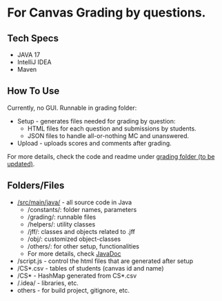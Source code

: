 # For Canvas Grading by questions. 
## Tech Specs
- JAVA 17
- IntelliJ IDEA
- Maven

## How To Use
Currently, no GUI. Runnable in grading folder: 
- Setup - generates files needed for grading by question: 
  - HTML files for each question and submissions by students. 
  - JSON files to handle all-or-nothing MC and unanswered.  
- Upload - uploads scores and comments after grading.

For more details, check the code and readme under [grading folder (to be updated)](https://github.com/yanchen-01/CanvasGrading/tree/master/src/main/java/grading).

## Folders/Files
- [/src/main/java/](https://github.com/yanchen-01/CanvasGrading/tree/master/src/main/java) - all source code in Java
  - /constants/: folder names, parameters
  - /grading/: runnable files
  - /helpers/: utility classes
  - /jff/: classes and objects related to .jff
  - /obj/: customized object-classes
  - /others/: for other setup, functionalities
  - For more details, check [JavaDoc](https://yanchen-01.github.io/CanvasGradingJavaDoc/)
- /script.js - control the html files that are generated after setup
- /CS*.csv - tables of students (canvas id and name)
- /CS* - HashMap generated from CS*.csv
- /.idea/ - libraries, etc.
- others - for build project, gitignore, etc.